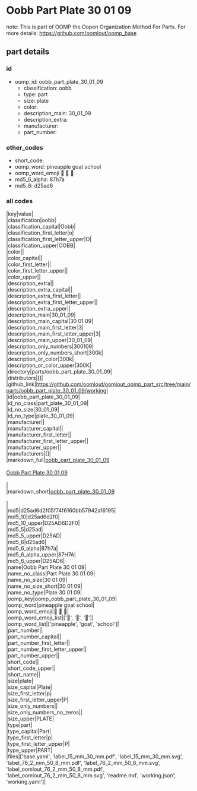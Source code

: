 # Oobb Part Plate 30 01 09  

note: This is part of OOMP the Oopen Organization Method For Parts. For more details: https://github.com/oomlout/oomp_base

##  part details





### id
* oomp_id: oobb_part_plate_30_01_09
  * classification: oobb
  * type: part
  * size: plate
  * color: 
  * description_main: 30_01_09
  * description_extra: 
  * manufacturer: 
  * part_number: 

### other_codes
* short_code: 
* oomp_word: pineapple goat school
* oomp_word_emoji :pineapple: :goat: :school:
* md5_6_alpha: 87h7a
* md5_6: d25ad6

### all codes 
|key|value|  
|classification|oobb|  
|classification_capital|Oobb|  
|classification_first_letter|o|  
|classification_first_letter_upper|O|  
|classification_upper|OOBB|  
|color||  
|color_capital||  
|color_first_letter||  
|color_first_letter_upper||  
|color_upper||  
|description_extra||  
|description_extra_capital||  
|description_extra_first_letter||  
|description_extra_first_letter_upper||  
|description_extra_upper||  
|description_main|30_01_09|  
|description_main_capital|30 01 09|  
|description_main_first_letter|3|  
|description_main_first_letter_upper|3|  
|description_main_upper|30_01_09|  
|description_only_numbers|300109|  
|description_only_numbers_short|300k|  
|description_or_color|300k|  
|description_or_color_upper|300K|  
|directory|parts/oobb_part_plate_30_01_09|  
|distributors|[]|  
|github_link|https://github.com/oomlout/oomlout_oomp_part_src/tree/main/parts/oobb_part_plate_30_01_09/working|  
|id|oobb_part_plate_30_01_09|  
|id_no_class|part_plate_30_01_09|  
|id_no_size|30_01_09|  
|id_no_type|plate_30_01_09|  
|manufacturer||  
|manufacturer_capital||  
|manufacturer_first_letter||  
|manufacturer_first_letter_upper||  
|manufacturer_upper||  
|manufacturers|[]|  
|markdown_full|[oobb_part_plate_30_01_09](https://github.com/oomlout/oomlout_oomp_part_src/tree/main/parts/oobb_part_plate_30_01_09/working)<br>[](https://github.com/oomlout/oomlout_oomp_part_src/tree/main/parts/oobb_part_plate_30_01_09/working)<br>[Oobb Part Plate 30 01 09](https://github.com/oomlout/oomlout_oomp_part_src/tree/main/parts/oobb_part_plate_30_01_09/working)<br><br>|  
|markdown_short|[oobb_part_plate_30_01_09](https://github.com/oomlout/oomlout_oomp_part_src/tree/main/parts/oobb_part_plate_30_01_09/working)<br><br>|  
|md5|d25ad6d2f05f74f6160bb57942a16195|  
|md5_10|d25ad6d2f0|  
|md5_10_upper|D25AD6D2F0|  
|md5_5|d25ad|  
|md5_5_upper|D25AD|  
|md5_6|d25ad6|  
|md5_6_alpha|87h7a|  
|md5_6_alpha_upper|87H7A|  
|md5_6_upper|D25AD6|  
|name|Oobb Part Plate 30 01 09|  
|name_no_class|Part Plate 30 01 09|  
|name_no_size|30 01 09|  
|name_no_size_short|30 01 09|  
|name_no_type|Plate 30 01 09|  
|oomp_key|oomp_oobb_part_plate_30_01_09|  
|oomp_word|pineapple goat school|  
|oomp_word_emoji|:pineapple: :goat: :school:|  
|oomp_word_emoji_list|[':pineapple:', ':goat:', ':school:']|  
|oomp_word_list|['pineapple', 'goat', 'school']|  
|part_number||  
|part_number_capital||  
|part_number_first_letter||  
|part_number_first_letter_upper||  
|part_number_upper||  
|short_code||  
|short_code_upper||  
|short_name||  
|size|plate|  
|size_capital|Plate|  
|size_first_letter|p|  
|size_first_letter_upper|P|  
|size_only_numbers||  
|size_only_numbers_no_zeros||  
|size_upper|PLATE|  
|type|part|  
|type_capital|Part|  
|type_first_letter|p|  
|type_first_letter_upper|P|  
|type_upper|PART|  
|files|['base.yaml', 'label_15_mm_30_mm.pdf', 'label_15_mm_30_mm.svg', 'label_76_2_mm_50_8_mm.pdf', 'label_76_2_mm_50_8_mm.svg', 'label_oomlout_76_2_mm_50_8_mm.pdf', 'label_oomlout_76_2_mm_50_8_mm.svg', 'readme.md', 'working.json', 'working.yaml']|  
